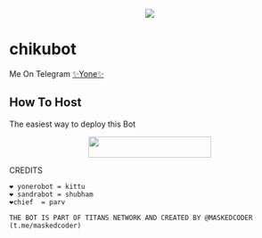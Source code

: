 <p align="center">
  <img src="https://telegra.ph/file/4c3a9d7087d4906cb771c.jpg">
</p>

# chikubot
Me On Telegram [✨Yone✨](https://t.me/YoneRobot)

## How To Host
The easiest way to deploy this Bot
<p align="center"><a href="https://heroku.com/deploy?template=https://github.com/titanscoder/TITANS-CHIKU"> <img src="https://img.shields.io/badge/Deploy%20To%20Heroku-white?style=for-the-badge&logo=heroku" width="220" height="38.45"/></a></p>
 
CREDITS
```
❤️ yonerobot = kittu 
❤️ sandrabot = shubham
❤️chief  = parv

THE BOT IS PART OF TITANS NETWORK AND CREATED BY @MASKEDCODER (t.me/maskedcoder)



```
